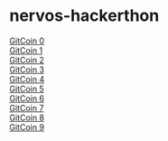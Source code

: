 # nervos-hackerthon

[GitCoin 0](Gitcoin%200/Readme.md)
<br/>
[GitCoin 1](Gitcoin%201/Readme.md)
<br/>
[GitCoin 2](Gitcoin%202/Readme.md)
<br/>
[GitCoin 3](Gitcoin%203/Readme.md)
<br/>
[GitCoin 4](Gitcoin%204/Readme.md)
<br/>
[GitCoin 5](Gitcoin%205/Readme.md)
<br/>
[GitCoin 6](Gitcoin%206/Readme.md)
<br/>
[GitCoin 7](Gitcoin%207/Readme.md)
<br/>
[GitCoin 8](Gitcoin%208/Readme.md)
<br/>
[GitCoin 9](Gitcoin%209/Readme.md)
